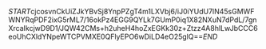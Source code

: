 $START$cjcosvnCkUiZJkYBvSj8YnpPZgT4m1LXVbj6/iJ0iYUdU7lN45sGMWFWNYRqPDF2ixG5rML7/16okPz4EGG9QYLk7GUmP0iq1X82NXuN7dPdL/7gnXrcaIkcjwD9D1/JQW42CMs+h2uheH4hoZxEGKk30z+Ztzz4A8hlLwJbCCC6eoUhCXldYNpeWTCPVMXE0QFlyEPO6wDiLD4eO25glQ==$END$